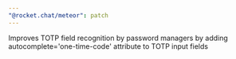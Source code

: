 ```yaml
---
"@rocket.chat/meteor": patch
---
```


Improves TOTP field recognition by password managers by adding autocomplete='one-time-code' attribute to TOTP input fields
